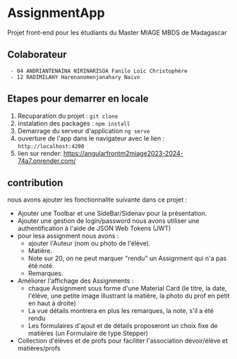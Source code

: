# AssignmentApp

Projet front-end pour les étudiants du Master MIAGE MBDS de Madagascar

## Colaborateur

     - 04 ANDRIANTENAINA NIRINARISOA Fanilo Loïc Christophère
     - 12 RADIMILAHY Harenanomenjanahary Naivo

## Etapes pour demarrer en locale

1. Recuparation du projet : `git clone`
2. instalation des packages : `npm install`
3. Demarrage du serveur d'application `ng serve`
4. ouverture de l'app dans le navigateur avec le lien : `http://localhost:4200`
5. lien sur render: https://angularfrontm2miage2023-2024-74a7.onrender.com/

## contribution

nous avons ajouter les fonctionnalite suivante dans ce projet :

* Ajouter une Toolbar et une SideBar/Sidenav pour la présentation.
* Ajouter une gestion de login/password
    nous avons utiliser une authentification à l'aide de JSON Web Tokens (JWT)
* pour lesa assignment nous avons :  
  * ajouter l'Auteur (nom ou photo de l'élève).
  * Matière.
  * Note sur 20, on ne peut marquer "rendu" un Assignment qui n'a pas été noté.
  * Remarques.
* Améliorer l'affichage des Assignments :
  * chaque Assignment sous forme d'une Material Card (le titre, la date, l'élève, une petite image illustrant la matière, la photo du prof en petit en haut à droite)   
  * La vue détails montrera en plus les remarques, la note, s'il a été rendu  
  * Les formulaires d'ajout et de détails proposeront un choix fixe de matières (un Formulaire de type Stepper)
* Collection d'élèves et de profs pour faciliter l'association devoir/élève et matières/profs
